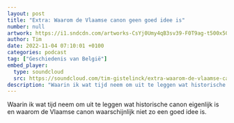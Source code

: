 ```yaml
---
layout: post
title: "Extra: Waarom de Vlaamse canon geen goed idee is"
number: null
artwork: https://i1.sndcdn.com/artworks-CsYj0Umy4qB3sv39-F0T9ag-t500x500.jpg
author: Tim
date: 2022-11-04 07:10:01 +0100
categories: podcast
tag: ["Geschiedenis van België"]
embed_player:
  type: soundcloud
  src: https://soundcloud.com/tim-gistelinck/extra-waarom-de-vlaamse-canon-geen-goed-idee-is
description: "Waarin ik wat tijd neem om uit te leggen wat historische canon eigenlijk is en waarom de Vlaamse canon waarschijnlijk niet zo een goed idee is."
---
```

Waarin ik wat tijd neem om uit te leggen wat historische canon eigenlijk is en waarom de Vlaamse canon waarschijnlijk niet zo een goed idee is.